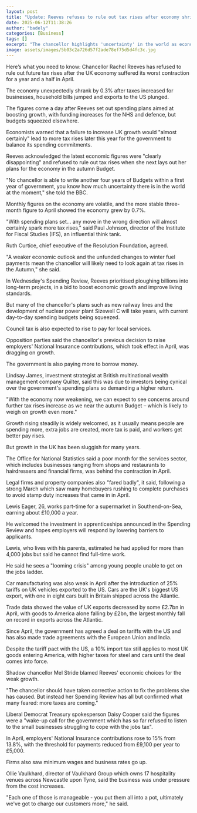 ```yaml
---
layout: post
title: "Update: Reeves refuses to rule out tax rises after economy shrinks"
date: 2025-06-12T11:38:26
author: "badely"
categories: [Business]
tags: []
excerpt: "The chancellor highlights 'uncertainty' in the world as economists warn of tax rises if the economy fails to grow."
image: assets/images/5b03c2a726d57f2ade78ef75d5d4fc3c.jpg
---
```


Here’s what you need to know: Chancellor Rachel Reeves has refused to rule out future tax rises after the UK economy suffered its worst contraction for a year and a half in April.

The economy unexpectedly shrank by 0.3% after taxes increased for businesses, household bills jumped and exports to the US plunged.

The figures come a day after Reeves set out spending plans aimed at boosting growth, with funding increases for the NHS and defence, but budgets squeezed elsewhere.

Economists warned that a failure to increase UK growth would "almost certainly" lead to more tax rises later this year for the government to balance its spending commitments.

Reeves acknowledged the latest economic figures were "clearly disappointing" and refused to rule out tax rises when she next lays out her plans for the economy in the autumn Budget.

"No chancellor is able to write another four years of Budgets within a first year of government, you know how much uncertainty there is in the world at the moment," she told the BBC.

Monthly figures on the economy are volatile, and the more stable three-month figure to April showed the economy grew by 0.7%.

"With spending plans set... any move in the wrong direction will almost certainly spark more tax rises," said Paul Johnson, director of the Institute for Fiscal Studies (IFS), an influential think tank.

Ruth Curtice, chief executive of the Resolution Foundation, agreed. 

"A weaker economic outlook and the unfunded changes to winter fuel payments mean the chancellor will likely need to look again at tax rises in the Autumn," she said.

In Wednesday's Spending Review, Reeves prioritised ploughing billions into long-term projects, in a bid to boost economic growth and improve living standards.

But many of the chancellor's plans such as new railway lines and the development of nuclear power plant Sizewell C will take years, with current day-to-day spending budgets being squeezed. 

Council tax is also expected to rise to pay for local services.

Opposition parties said the chancellor's previous decision to raise employers' National Insurance contributions, which took effect in April, was dragging on growth.

The government is also paying more to borrow money.

Lindsay James, investment strategist at British multinational wealth management company Quilter, said this was due to investors being cynical over the government's spending plans so demanding a higher return.

"With the economy now weakening, we can expect to see concerns around further tax rises increase as we near the autumn Budget – which is likely to weigh on growth even more."

Growth rising steadily is widely welcomed, as it usually means people are spending more, extra jobs are created, more tax is paid, and workers get better pay rises.

But growth in the UK has been sluggish for many years.

The Office for National Statistics said a poor month for the services sector, which includes businesses ranging from shops and restaurants to hairdressers and financial firms, was behind the contraction in April.

Legal firms and property companies also "fared badly", it said, following a strong March which saw many homebuyers rushing to complete purchases to avoid stamp duty increases that came in in April.

Lewis Eager, 26, works part-time for a supermarket in Southend-on-Sea, earning about £10,000 a year. 

He welcomed the investment in apprenticeships announced in the Spending Review and hopes employers will respond by lowering barriers to applicants.

Lewis, who lives with his parents, estimated he had applied for more than 4,000 jobs but said he cannot find full-time work.

He said he sees a "looming crisis" among young people unable to get on the jobs ladder.

Car manufacturing was also weak in April after the introduction of 25% tariffs on UK vehicles exported to the US. Cars are the UK's biggest US export, with one in eight cars built in Britain shipped across the Atlantic.

Trade data showed the value of UK exports decreased by some £2.7bn in April, with goods to America alone falling by £2bn, the largest monthly fall on record in exports across the Atlantic.

Since April, the government has agreed a deal on tariffs with the US and has also made trade agreements with the European Union and India. 

Despite the tariff pact with the US, a 10% import tax still applies to most UK goods entering America, with higher taxes for steel and cars until the deal comes into force.

Shadow chancellor Mel Stride blamed Reeves' economic choices for the weak growth.

"The chancellor should have taken corrective action to fix the problems she has caused. But instead her Spending Review has all but confirmed what many feared: more taxes are coming."

Liberal Democrat Treasury spokesperson Daisy Cooper said the figures were a "wake-up call for the government which has so far refused to listen to the small businesses struggling to cope with the jobs tax".

In April, employers' National Insurance contributions rose to 15% from 13.8%, with  the threshold for payments reduced from £9,100 per year to £5,000.

Firms also saw minimum wages and business rates go up.

Ollie Vaulkhard, director of Vaulkhard Group which owns 17 hospitality venues across Newcastle upon Tyne, said the business was under pressure from the cost increases.

"Each one of those is manageable - you put them all into a pot, ultimately we've got to charge our customers more," he said.

